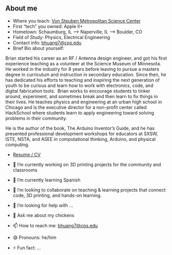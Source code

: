 ## About me

- Where you teach: [Von Steuben Metropolitan Science Center](vonsteuben.org)
- First “tech” you owned: Apple II+
- Hometown: Schaumburg, IL --> Naperville, IL --> Boulder, CO
- Field of Study: Physics, Electrical Engineering
- Contact info: bhuang7@cps.edu
- Brief Bio about yourself: 

Brian started his career as an RF / Antenna design engineer, and got his first experience teaching as a volunteer at the Science Museum of Minnesota. He worked in the industry for 8 years before leaving to pursue a masters degree in curriculum and instruction in secondary education. Since then, he has dedicated his efforts to teaching and inspiring the next generation of youth to be curious and learn how to work with electronics, code, and digital fabrication tools. ​ Brian works to encourage students to tinker around, experiment, and sometimes break and then learn to fix things in their lives. He teaches physics and engineering at an urban high school in Chicago and is the executive director for a non-profit center called HackSchool where students learn to apply engineering toward solving problems in their community.

He is the author of the book, The Arduino Inventor’s Guide, and he has presented professional development workshops for educators at SXSW, ISTE, NSTA, and ASEE in computational thinking, Arduino, and physical computing.

- [Resume / CV](https://bri-huang.github.io/resume)

- 🔭 I’m currently working on 3D printing projects for the community and classrooms
- 🌱 I’m currently learning Spanish
- 👯 I’m looking to collaborate on teaching & learning projects that connect code, 3D printing, and hands-on learning.
- 🤔 I’m looking for help with ...
- 💬 Ask me about my chickens
- 📫 How to reach me: bhuang7@cps.edu
- 😄 Pronouns: he/him
- ⚡ Fun fact: ...